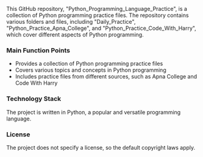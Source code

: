  This GitHub repository, "Python_Programming_Language_Practice", is a collection of Python programming practice files. The repository contains various folders and files, including "Daily_Practice", "Python_Practice_Apna_College", and "Python_Practice_Code_With_Harry", which cover different aspects of Python programming.

### Main Function Points
- Provides a collection of Python programming practice files
- Covers various topics and concepts in Python programming
- Includes practice files from different sources, such as Apna College and Code With Harry

### Technology Stack
The project is written in Python, a popular and versatile programming language.

### License
The project does not specify a license, so the default copyright laws apply.

